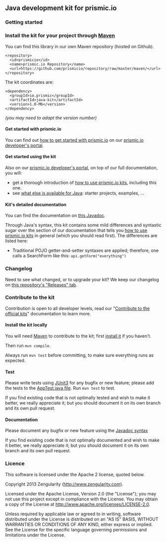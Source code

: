 ## Java development kit for prismic.io

### Getting started

### Install the kit for your project through [Maven](http://maven.apache.org/)

You can find this library in our own Maven repository (hosted on Github).

```
<repository>
  <id>prismicio</id>
  <name>prismic.io Repository</name>
  <url>https://github.com/prismicio/repository/raw/master/maven/</url>
</repository>
```

The kit coordinates are:

```
<dependency>
  <groupId>io.prismic</groupId>
  <artifactId>java-kit</artifactId>
  <version>1.0-M6</version>
</dependency>
```

*(you may need to adapt the version number)*



#### Get started with prismic.io

You can find out [how to get started with prismic.io](https://developers.prismic.io/documentation/UjBaQsuvzdIHvE4D/getting-started) on our [prismic.io developer's portal](https://developers.prismic.io/).

#### Get started using the kit

Also on our [prismic.io developer's portal](https://developers.prismic.io/), on top of our full documentation, you will:
 * get a thorough introduction of [how to use prismic.io kits](https://developers.prismic.io/documentation/UjBe8bGIJ3EKtgBZ/api-documentation#kits-and-helpers), including this one.
 * see [what else is available for Java](https://developers.prismic.io/technologies/UjBh0MuvzeMJvE4g/java): starter projects, examples, ...


#### Kit's detailed documentation

You can find the documentation on [this Javadoc](http://prismicio.github.io/java-kit/).

Through Java's syntax, this kit contains some mild differences and syntastic sugar over the section of our documentation that tells you [how to use prismic.io kits](https://developers.prismic.io/documentation/UjBe8bGIJ3EKtgBZ/api-documentation#kits-and-helpers) in general (which you should read first). The differences are listed here:
 * Traditional POJO getter-and-setter syntaxes are applied; therefore, one calls a SearchForm like this: ```api.getForm("everything")```

### Changelog

Need to see what changed, or to upgrade your kit? We keep our changelog on [this repository's "Releases" tab](https://github.com/prismicio/java-kit/releases).

### Contribute to the kit

Contribution is open to all developer levels, read our "[Contribute to the official kits](https://developers.prismic.io/documentation/UszOeAEAANUlwFpp/contribute-to-the-official-kits)" documentation to learn more.

#### Install the kit locally

You will need [Maven](http://maven.apache.org/) to contribute to the kit; first [install it](http://maven.apache.org/download.cgi) if you haven't.

Then run ```mvn compile```.

Always run ```mvn test``` before committing, to make sure everything runs as expected.

#### Test

Please write tests using [JUnit3](http://junit.sourceforge.net/junit3.8.1/) for any bugfix or new feature; please add the tests to the [AppTest.java file](https://github.com/prismicio/java-kit/blob/master/src/test/java/io/prismic/AppTest.java). Run ```mvn test``` to test.

If you find existing code that is not optimally tested and wish to make it better, we really appreciate it; but you should document it on its own branch and its own pull request.

#### Documentation

Please document any bugfix or new feature using the [Javadoc syntax](http://docs.oracle.com/javase/1.5.0/docs/tooldocs/windows/javadoc.html)

If you find existing code that is not optimally documented and wish to make it better, we really appreciate it; but you should document it on its own branch and its own pull request.


### Licence

This software is licensed under the Apache 2 license, quoted below.

Copyright 2013 Zengularity (http://www.zengularity.com).

Licensed under the Apache License, Version 2.0 (the "License"); you may not use this project except in compliance with the License. You may obtain a copy of the License at http://www.apache.org/licenses/LICENSE-2.0.

Unless required by applicable law or agreed to in writing, software distributed under the License is distributed on an "AS IS" BASIS, WITHOUT WARRANTIES OR CONDITIONS OF ANY KIND, either express or implied. See the License for the specific language governing permissions and limitations under the License.
